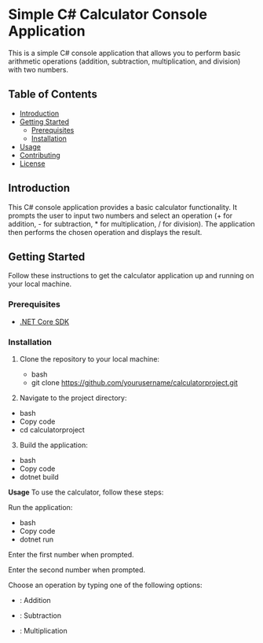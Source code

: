 # Simple C# Calculator Console Application

This is a simple C# console application that allows you to perform basic arithmetic operations (addition, subtraction, multiplication, and division) with two numbers.

## Table of Contents

- [Introduction](#introduction)
- [Getting Started](#getting-started)
  - [Prerequisites](#prerequisites)
  - [Installation](#installation)
- [Usage](#usage)
- [Contributing](#contributing)
- [License](#license)

## Introduction

This C# console application provides a basic calculator functionality. It prompts the user to input two numbers and select an operation (+ for addition, - for subtraction, * for multiplication, / for division). The application then performs the chosen operation and displays the result.

## Getting Started

Follow these instructions to get the calculator application up and running on your local machine.

### Prerequisites

- [.NET Core SDK](https://dotnet.microsoft.com/download/dotnet)

### Installation

1. Clone the repository to your local machine:

   - bash
   - git clone https://github.com/yourusername/calculatorproject.git
   
2. Navigate to the project directory:

  - bash
  - Copy code
  - cd calculatorproject

3. Build the application:

  - bash
  - Copy code
  - dotnet build

**Usage**
To use the calculator, follow these steps:

Run the application:

- bash
- Copy code
- dotnet run
            
Enter the first number when prompted.

Enter the second number when prompted.

Choose an operation by typing one of the following options:

+ : Addition
- : Subtraction
* : Multiplication
